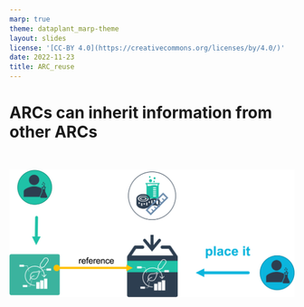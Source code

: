 ```yaml
---
marp: true
theme: dataplant_marp-theme
layout: slides
license: '[CC-BY 4.0](https://creativecommons.org/licenses/by/4.0/)'
date: 2022-11-23
title: ARC_reuse
---
```


# ARCs can inherit information from other ARCs

<br>

![w:800](../images/ARC_reuse_img2.png)

